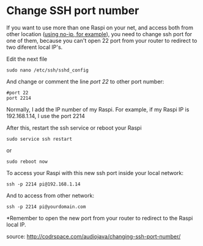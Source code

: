# Change SSH port number

If you want to use more than one Raspi on your net, and access both from other location ([using no-ip, for example](https://github.com/tmllull/raspi/tree/master/no-ip)), you need to change ssh port for one of them, because you can't open 22 port from your router to redirect to two diferent local IP's.

Edit the next file

    sudo nano /etc/ssh/sshd_config

And change or comment the line *port 22* to other port number:

    #port 22
    port 2214

Normally, I add the IP number of my Raspi. For example, if my Raspi IP is 192.168.1.14, I use the port 2214 

After this, restart the ssh service or reboot your Raspi

    sudo service ssh restart

or 

    sudo reboot now

To access your Raspi with this new ssh port inside your local network:

    ssh -p 2214 pi@192.168.1.14
    
And to access from other network:

    ssh -p 2214 pi@yourdomain.com

*Remember to open the new port from your router to redirect to the Raspi local IP.


source: http://codrspace.com/audiojava/changing-ssh-port-number/
